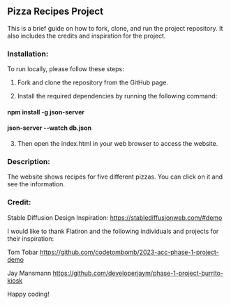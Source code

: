 ## Pizza Recipes Project

This is a brief guide on how to fork, clone, and run the project repository. It also includes the credits and inspiration for the project.

### Installation:

To run locally, please follow these steps:

1. Fork and clone the repository from the GitHub page.

2. Install the required dependencies by running the following command:

#### npm install -g json-server

#### json-server --watch db.json

3. Then open the index.html in your web browser to access the website.

### Description:

The website shows recipes for five different pizzas. You can click on it and see the information.

### Credit:

Stable Diffusion Design Inspiration: https://stablediffusionweb.com/#demo

I would like to thank Flatiron and the following individuals and projects for their inspiration:

Tom Tobar
https://github.com/codetombomb/2023-acc-phase-1-project-demo

Jay Mansmann
https://github.com/developerjaym/phase-1-project-burrito-kiosk


Happy coding!